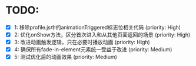 # TODO:

- [x] 1: 移除profile.js中的animationTriggered标志位相关代码 (priority: High)
- [x] 2: 优化onShow方法，区分首次进入和从其他页面返回的场景 (priority: High)
- [x] 3: 改进动画触发逻辑，只在必要时播放动画 (priority: High)
- [x] 4: 确保所有fade-in-element元素统一受益于改进 (priority: Medium)
- [x] 5: 测试优化后的动画效果 (priority: Medium)
